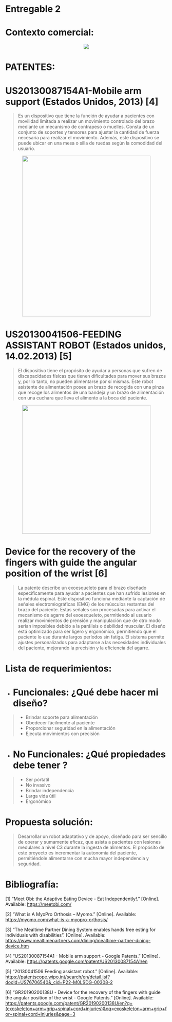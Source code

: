 # Entregable 2
# Contexto comercial:
 <p align="center">
 <img src="https://github.com/user-attachments/assets/553b9012-69e4-4092-b015-d152d3af8a08"/>
 </p>

# PATENTES:

# US20130087154A1-Mobile arm support (Estados Unidos, 2013) [4]

> Es un dispositivo que tiene la función de ayudar a pacientes con movilidad limitada a realizar un movimiento controlado del brazo mediante un mecanismo de contrapeso o muelles. Consta de un conjunto de soportes y tensores para ajustar la cantidad de fuerza necesaria para realizar el movimiento. Además, este dispositivo se puede ubicar en una mesa o silla de ruedas según la comodidad del usuario.

<p align="center">
<img src="https://patentimages.storage.googleapis.com/c3/63/8f/cd04034cefbc01/US20130087154A1-20130411-D00000.png" width="400" height="500"/>
</p>

 # US20130041506-FEEDING ASSISTANT ROBOT (Estados unidos, 14.02.2013) [5]


> El dispositivo tiene el propósito de ayudar a personas que sufren de discapacidades físicas que tienen dificultades para mover sus brazos y, por lo tanto, no pueden alimentarse por sí mismas. Este robot asistente de alimentación posee un brazo de recogida con una pinza que recoge los alimentos de una bandeja y un brazo de alimentación con una cuchara que lleva el alimento a la boca del paciente.


<p align="center">
<img src="https://github.com/user-attachments/assets/a0cba69a-94c0-4e55-bd5f-9aff3203381b" width="400" height="400"/>
</p>

# Device for the recovery of the fingers with guide the angular position of the wrist [6]

> La patente describe un exoesqueleto para el brazo diseñado específicamente para ayudar a pacientes que han sufrido lesiones en la médula espinal. Este dispositivo funciona mediante la captación de señales electromiográficas (EMG) de los músculos restantes del brazo del paciente. Estas señales son procesadas para activar el mecanismo de agarre del exoesqueleto, permitiendo al usuario realizar movimientos de prensión y manipulación que de otro modo serían imposibles debido a la parálisis o debilidad muscular. El diseño está optimizado para ser ligero y ergonómico, permitiendo que el paciente lo use durante largos períodos sin fatiga. El sistema permite ajustes personalizados para adaptarse a las necesidades individuales del paciente, mejorando la precisión y la eficiencia del agarre.

# Lista de requerimientos:
- # Funcionales: ¿Qué debe hacer mi diseño?
> - Brindar soporte para alimentación
> - Obedecer fácilmente al paciente
> - Proporcionar seguridad en la alimentación
> - Ejecuta movimientos con precisión

- # No Funcionales: ¿Qué propiedades debe tener ?
> - Ser pórtatil
> - No invasivo
> - Brindar independencia
> - Larga vida útil
> - Ergonómico 
# Propuesta solución:

> Desarrollar un robot adaptativo y de apoyo, diseñado para ser sencillo de operar y sumamente eficaz, que asista a pacientes con lesiones medulares a nivel C3 durante la ingesta de alimentos. El propósito de este proyecto es incrementar la autonomía del paciente, permitiéndole alimentarse con mucha mayor independencia y seguridad.

# Bibliografía:

[1] “Meet Obi: the Adaptive Eating Device - Eat Independently!.” [Online]. Available: https://meetobi.com/

[2] “What is A MyoPro Orthosis – Myomo.” [Online]. Available: https://myomo.com/what-is-a-myopro-orthosis/

[3] “The Mealtime Partner Dining System enables hands free esting for individuals with disabilities”. [Online]. Available: https://www.mealtimepartners.com/dining/mealtime-partner-dining-device.htm

[4] “US20130087154A1 - Mobile arm support - Google Patents.” [Online]. Available: https://patents.google.com/patent/US20130087154A1/en

[5] “20130041506 Feeding assistant robot.” [Online]. Available: https://patentscope.wipo.int/search/en/detail.jsf?docId=US76706540&_cid=P22-M0LSDG-00308-2

[6] “GR20190200138U - Device for the recovery of the fingers with guide the angular position of the wrist - Google Patents.” [Online]. Available: https://patents.google.com/patent/GR20190200138U/en?q=(exoskeleton+arm+grip+spinal+cord+injuries)&oq=exoskeleton+arm+grip+for+spinal+cord+injuries&page=3








